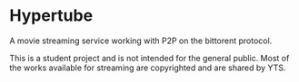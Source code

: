 # Hypertube

A movie streaming service working with P2P on the bittorent protocol. 

This is a student project and is not intended for the general public. Most of the works available for streaming are copyrighted and are shared by YTS.
